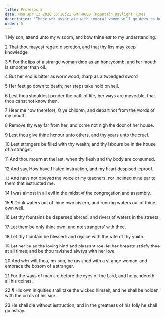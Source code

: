 ```yaml
---
title: Proverbs 5
date: Mon Apr 13 2020 16:18:21 GMT-0600 (Mountain Daylight Time)
description: "Those who associate with immoral women will go down to hell—Rejoice with the wife of your youth."
order: 5
---
```


1 My son, attend unto my wisdom, and bow thine ear to my understanding.

2 That thou mayest regard discretion, and that thy lips may keep knowledge.

3 ¶ For the lips of a strange woman drop as an honeycomb, and her mouth is smoother than oil.

4 But her end is bitter as wormwood, sharp as a twoedged sword.

5 Her feet go down to death; her steps take hold on hell.

6 Lest thou shouldest ponder the path of life, her ways are moveable, that thou canst not know them.

7 Hear me now therefore, O ye children, and depart not from the words of my mouth.

8 Remove thy way far from her, and come not nigh the door of her house.

9 Lest thou give thine honour unto others, and thy years unto the cruel.

10 Lest strangers be filled with thy wealth; and thy labours be in the house of a stranger.

11 And thou mourn at the last, when thy flesh and thy body are consumed.

12 And say, How have I hated instruction, and my heart despised reproof.

13 And have not obeyed the voice of my teachers, nor inclined mine ear to them that instructed me.

14 I was almost in all evil in the midst of the congregation and assembly.

15 ¶ Drink waters out of thine own cistern, and running waters out of thine own well.

16 Let thy fountains be dispersed abroad, and rivers of waters in the streets.

17 Let them be only thine own, and not strangers’ with thee.

18 Let thy fountain be blessed: and rejoice with the wife of thy youth.

19 Let her be as the loving hind and pleasant roe; let her breasts satisfy thee at all times; and be thou ravished always with her love.

20 And why wilt thou, my son, be ravished with a strange woman, and embrace the bosom of a stranger.

21 For the ways of man are before the eyes of the Lord, and he pondereth all his goings.

22 ¶ His own iniquities shall take the wicked himself, and he shall be holden with the cords of his sins.

23 He shall die without instruction; and in the greatness of his folly he shall go astray.
